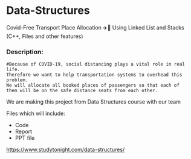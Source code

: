 # Data-Structures
Covid-Free Transport Place Allocation ✈️🚉
Using Linked List and Stacks (C++, Files and other features)

### Description: 
    #Because of COVID-19, social distancing plays a vital role in real life. 
    Therefore we want to help transportation systems to overhead this problem. 
    We will allocate all booked places of passengers so that each of 
    them will be on the safe distance seats from each other.
    

We are making this project from Data Structures course with our team 

Files which will include:
   - Code
   - Report
   - PPT file 
    
https://www.studytonight.com/data-structures/
